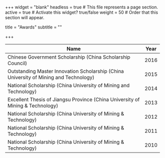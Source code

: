 +++
widget = "blank"
headless = true  # This file represents a page section.
active = true  # Activate this widget? true/false
weight = 50  # Order that this section will appear.

title = "Awards"
subtitle = ""

+++


| Name           																		 | Year |
| ---------------------------------------------------------------------------------------| ---- |
| Chinese Government Scholarship (China Scholarship Council)             				 | 2016 |
| Outstanding Master Innovation Scholarship (China University of Mining and Technology)  | 2015 |
| National Scholarship (China University of Mining and Technology)    					 | 2014 |
| Excellent Thesis of Jiangsu Province (China University of Mining & Technology)    	 | 2013 |
| National Scholarship (China University of Mining & Technology)    					 | 2012 |
| National Scholarship (China University of Mining & Technology)    					 | 2011 |
| National Scholarship (China University of Mining & Technology)    					 | 2010 |
